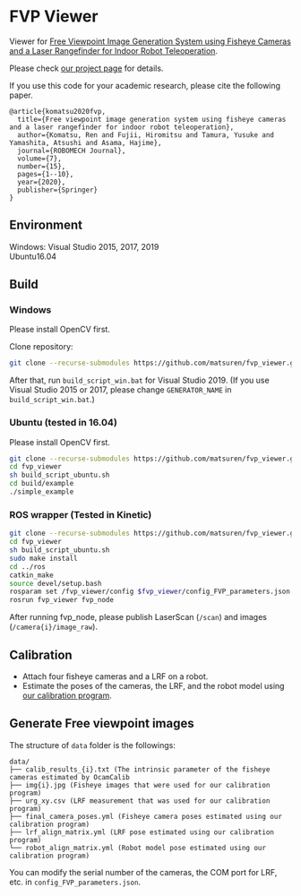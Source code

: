 # FVP Viewer

Viewer for [Free Viewpoint Image Generation System using Fisheye Cameras and a Laser Rangefinder for Indoor Robot Teleoperation](http://dx.doi.org/10.1186/s40648-020-00163-4).

Please check [our project page](https://matsuren.github.io/fvp) for details.

If you use this code for your academic research, please cite the following paper.

```
@article{komatsu2020fvp,
  title={Free viewpoint image generation system using fisheye cameras and a laser rangefinder for indoor robot teleoperation},
  author={Komatsu, Ren and Fujii, Hiromitsu and Tamura, Yusuke and Yamashita, Atsushi and Asama, Hajime},
  journal={ROBOMECH Journal},
  volume={7},
  number={15},
  pages={1--10},
  year={2020},
  publisher={Springer}
}
```

## Environment

Windows: Visual Studio 2015, 2017, 2019  
Ubuntu16.04
## Build 
### Windows
Please install OpenCV first.

Clone repository:

```bash
git clone --recurse-submodules https://github.com/matsuren/fvp_viewer.git
```

After that, run `build_script_win.bat` for Visual Studio 2019.
(If you use Visual Studio 2015 or 2017, please change `GENERATOR_NAME` in `build_script_win.bat`.)

### Ubuntu (tested in 16.04)
Please install OpenCV first.
```bash
git clone --recurse-submodules https://github.com/matsuren/fvp_viewer.git
cd fvp_viewer
sh build_script_ubuntu.sh
cd build/example
./simple_example
```

### ROS wrapper (Tested in Kinetic)
```bash
git clone --recurse-submodules https://github.com/matsuren/fvp_viewer.git
cd fvp_viewer
sh build_script_ubuntu.sh
sudo make install
cd ../ros
catkin_make
source devel/setup.bash
rosparam set /fvp_viewer/config $fvp_viewer/config_FVP_parameters.json
rosrun fvp_viewer fvp_node
```
After running fvp_node, please publish LaserScan (`/scan`) and images (`/camera{i}/image_raw`).

## Calibration

- Attach four fisheye cameras and a LRF on a robot.
- Estimate the poses of the cameras, the LRF, and the robot model using [our calibration program](https://github.com/matsuren/fvp_calibration).

## Generate Free viewpoint images

The structure of `data` folder is the followings:

    data/
    ├── calib_results_{i}.txt (The intrinsic parameter of the fisheye cameras estimated by OcamCalib
    ├── img{i}.jpg (Fisheye images that were used for our calibration program)
    ├── urg_xy.csv (LRF measurement that was used for our calibration program)
    ├── final_camera_poses.yml (Fisheye camera poses estimated using our calibration program)
    ├── lrf_align_matrix.yml (LRF pose estimated using our calibration program)
    └── robot_align_matrix.yml (Robot model pose estimated using our calibration program)

You can modify the serial number of the cameras, the COM port for LRF, etc. in `config_FVP_parameters.json`.
